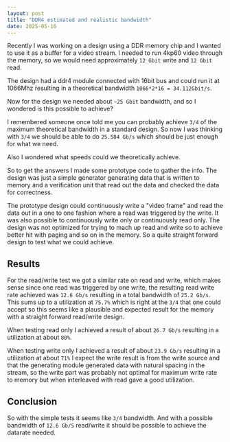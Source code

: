 ```yaml
---
layout: post
title: "DDR4 estimated and realistic bandwidth" 
date: 2025-05-16
---
```


Recently I was working on a design using a DDR memory chip and I wanted to use it as a buffer for a video stream. I needed to run 4kp60 video through the memory, so we would need approximately `12 Gbit` write and `12 Gbit` read.

The design had a ddr4 module connected with 16bit bus and could run it at 1066Mhz resulting in a theoretical bandwidth `1066*2*16 = 34.112Gbit/s`.

Now for the design we needed about `~25 Gbit` bandwidth, and so I wondered is this possible to achieve?

I remembered someone once told me you can probably achieve `3/4` of the maximum theoretical bandwidth in a standard design.
So now I was thinking with `3/4` we should be able to do `25.584 Gb/s` which should be just enough for what we need. 

Also I wondered what speeds could we theoretically achieve.

So to get the answers I made some prototype code to gather the info. 
The design was just a simple generator generating data that is written to memory and a verification unit that read out the data and checked the data for correctness.

The prototype design could continuously write a "video frame" and read the data out in a one to one fashion where a read was triggered by the write. It was also possible to continuously write only or continuously read only.
The design was not optimized for trying to mach up read and write so to achieve better hit with paging and so on in the memory.
So a quite straight forward design to test what we could achieve.

## Results
For the read/write test we got a similar rate on read and write, which makes sense since one read was triggered by one write, the resulting read write rate achieved was `12.6 Gb/s` resulting in a total bandwidth of `25.2 Gb/s`. This sums up to a utilization at `75.7%` which is right at the `3/4` that one could accept so this seems like a plausible and expected result for the memory with a straight forward read/write design.

When testing read only I achieved a result of about `26.7 Gb/s` resulting in a utilization at about `80%`.

When testing write only I achieved a result of about `23.9 Gb/s` resulting in a utilization at about `71%`
I expect the write result is from the write source and that the generating module generated data with natural spacing in the stream, so the write part was probably not optimal for maximum write rate to memory but when interleaved with read gave a good utilization.

## Conclusion
So with the simple tests it seems like `3/4` bandwidth. 
And with a possible bandwidth of `12.6 Gb/S` read/write it should be possible to achieve the datarate needed.
